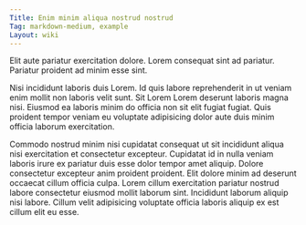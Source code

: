 ```yaml
---
Title: Enim minim aliqua nostrud nostrud
Tag: markdown-medium, example
Layout: wiki
---
```

Elit aute pariatur exercitation dolore. Lorem consequat sint ad pariatur. Pariatur proident ad minim esse sint.

Nisi incididunt laboris duis Lorem. Id quis labore reprehenderit in ut veniam enim mollit non laboris velit sunt. Sit Lorem Lorem deserunt laboris magna nisi. Eiusmod ea laboris minim do officia non sit elit fugiat fugiat. Quis proident tempor veniam eu voluptate adipisicing dolor aute duis minim officia laborum exercitation.

Commodo nostrud minim nisi cupidatat consequat ut sit incididunt aliqua nisi exercitation et consectetur excepteur. Cupidatat id in nulla veniam laboris irure ex pariatur duis esse dolor tempor amet aliquip. Dolore consectetur excepteur anim proident proident. Elit dolore minim ad deserunt occaecat cillum officia culpa. Lorem cillum exercitation pariatur nostrud labore consectetur eiusmod mollit laborum sint. Incididunt laborum aliquip nisi labore. Cillum velit adipisicing voluptate officia laboris aliquip ex est cillum elit eu esse.